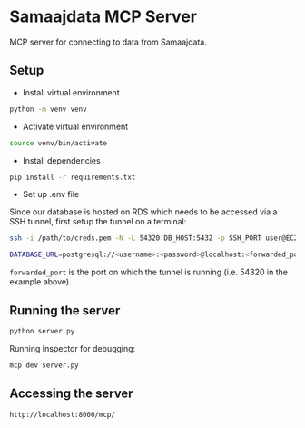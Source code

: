 # Samaajdata MCP Server

MCP server for connecting to data from Samaajdata.

## Setup
- Install virtual environment
```bash
python -m venv venv
```
- Activate virtual environment
```bash
source venv/bin/activate
```
- Install dependencies
```bash
pip install -r requirements.txt
```
- Set up .env file

Since our database is hosted on RDS which needs to be accessed via a SSH tunnel, first setup the tunnel on a terminal:

```bash
ssh -i /path/to/creds.pem -N -L 54320:DB_HOST:5432 -p SSH_PORT user@EC2_INSTANCE_IP
```

```bash
DATABASE_URL=postgresql://<username>:<password>@localhost:<forwarded_port>/<database_name>
```

`forwarded_port` is the port on which the tunnel is running (i.e. 54320 in the example above).


## Running the server

```bash
python server.py
```

Running Inspector for debugging:

```bash
mcp dev server.py
```

## Accessing the server

```bash
http://localhost:8000/mcp/
```